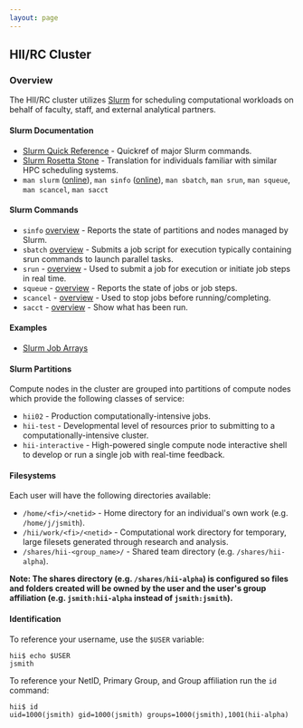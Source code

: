 ```yaml
---
layout: page
---
```


## HII/RC Cluster

### Overview

The HII/RC cluster utilizes [Slurm](http://slurm.schedmd.com) for scheduling
computational workloads on behalf of faculty, staff, and external analytical partners.

#### Slurm Documentation

- [Slurm Quick Reference](http://slurm.schedmd.com/pdfs/summary.pdf) - Quickref of major Slurm commands.
- [Slurm Rosetta Stone](http://slurm.schedmd.com/rosetta.pdf) - Translation for individuals familiar with similar HPC scheduling systems.
- `man slurm` ([online](http://slurm.schedmd.com/slurm.html)),
  `man sinfo` ([online](http://slurm.schedmd.com/sinfo.html)),
  `man sbatch`,
  `man srun`,
  `man squeue`,
  `man scancel`,
  `man sacct`

#### Slurm Commands

- `sinfo` [overview](sinfo.html) - Reports the state of partitions and nodes managed by Slurm.
- `sbatch` [overview](sbatch.html) - Submits a job script for execution typically containing srun commands to launch parallel tasks.
- `srun` - [overview](srun.html) - Used to submit a job for execution or initiate job steps in real time.
- `squeue` - [overview](squeue.html) - Reports the state of jobs or job steps.
- `scancel` - [overview](scancel.html) - Used to stop jobs before running/completing.
- `sacct` - [overview](sacct.html) - Show what has been run.

#### Examples

- [Slurm Job Arrays](job-arrays.html)

#### Slurm Partitions

Compute nodes in the cluster are grouped into partitions of compute nodes which provide the following classes of service:

- `hii02` - Production computationally-intensive jobs.
- `hii-test` - Developmental level of resources prior to submitting to a computationally-intensive cluster.
- `hii-interactive` - High-powered single compute node interactive shell to develop or run a single job with real-time feedback.

#### Filesystems

Each user will have the following directories available:

- `/home/<fi>/<netid>` - Home directory for an individual's own work (e.g. `/home/j/jsmith`).
- `/hii/work/<fi>/<netid>` - Computational work directory for temporary, large filesets generated through research and analysis.
- `/shares/hii-<group_name>/` - Shared team directory (e.g. `/shares/hii-alpha`).

**Note: The shares directory (e.g. `/shares/hii-alpha`)
  is configured so files and folders created will be owned by the user and the user's group affiliation
  (e.g. `jsmith:hii-alpha` instead of `jsmith:jsmith`).**

#### Identification

To reference your username, use the `$USER` variable:

```
hii$ echo $USER
jsmith
```

To reference your NetID, Primary Group, and Group affiliation run the `id` command:

```
hii$ id
uid=1000(jsmith) gid=1000(jsmith) groups=1000(jsmith),1001(hii-alpha)
```
